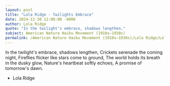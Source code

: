 ```yaml
---
layout: post
title: "Lola Ridge - Twilights Embrace"
date: 2024-12-30 12:00:00 -0000
author: Lola Ridge
quote: "In the twilight's embrace, shadows lengthen,"
subject: American Nature Haiku Movement (1910s–1930s)
permalink: /American Nature Haiku Movement (1910s–1930s)/Lola Ridge/Lola Ridge - Twilights Embrace
---
```


In the twilight's embrace, shadows lengthen,
Crickets serenade the coming night,
Fireflies flicker like stars come to ground,
The world holds its breath in the dusky glow,
Nature's heartbeat softly echoes,
A promise of tomorrow's dawn.

- Lola Ridge
